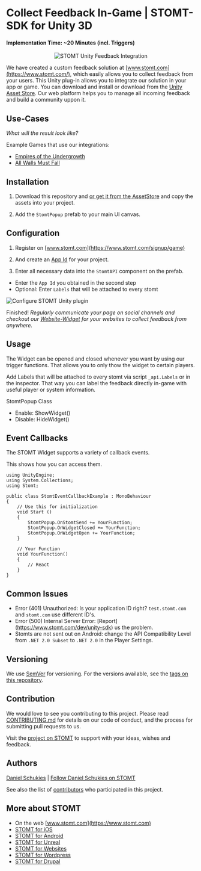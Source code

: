 # Collect Feedback In-Game | STOMT-SDK for Unity 3D
#### Implementation Time: ~20 Minutes (incl. Triggers)

<p align="center">
  <img alt="STOMT Unity Feedback Integration" src="https://i.imgur.com/IfnTfpr.gif" />
</p>

We have created a custom feedback solution at [www.stomt.com](https://www.stomt.com/), which easily allows you to collect feedback from your users. This Unity plug-in allows you to integrate our solution in your app or game. You can download and install or download from the [Unity Asset Store](https://www.assetstore.unity3d.com/en/#!/content/64669). Our web platform helps you to manage all incoming feedback and build a community uppon it.

## Use-Cases

_What will the result look like?_ 

Example Games that use our integrations:

* [Empires of the Undergrowth](https://www.stomt.com/empires-of-the-undergrowth)      
* [All Walls Must Fall](https://www.stomt.com/AWMF)


## Installation

1. Download this repository and [or get it from the AssetStore](https://www.assetstore.unity3d.com/en/#!/content/64669) and copy the assets into your project.

2. Add the ```StomtPopup``` prefab to your main UI canvas.


## Configuration

1. Register on [www.stomt.com](https://www.stomt.com/signup/game) 

2. And create an [App Id](https://www.stomt.com/integrate) for your project.

3. Enter all necessary data into the ```StomtAPI``` component on the prefab.     

* Enter the `App Id` you obtained in the second step
* Optional: Enter `Labels` that will be attached to every stomt

<img alt="Configure STOMT Unity plugin" src="http://schukies.io/images/stomt/StomtUnitySettings.PNG" />

Finished! *Regularly communicate your page on social channels and checkout our [Website-Widget](https://www.stomt.com/dev/js-sdk) for your websites to collect feedback from anywhere.*    


## Usage

The Widget can be opened and closed whenever you want by using our trigger functions. That allows you to only thow the widget to certain players.

Add Labels that will be attached to every stomt via script `_api.Labels` or in the inspector. That way you can label the feedback directly in-game with useful player or system information.

StomtPopup Class
* Enable:	ShowWidget()
* Disable:	HideWidget()


## Event Callbacks


The STOMT Widget supports a variety of callback events.

This shows how you can access them.

```
using UnityEngine;
using System.Collections;
using Stomt;

public class StomtEventCallbackExample : MonoBehaviour 
{
    // Use this for initialization
    void Start () 
    {
        StomtPopup.OnStomtSend += YourFunction;
        StomtPopup.OnWidgetClosed += YourFunction;
        StomtPopup.OnWidgetOpen += YourFunction;
    }

    // Your Function
    void YourFunction()
    {
        // React
    }
} 
```


## Common Issues

* Error (401) Unauthorized: Is your application ID right? ```test.stomt.com``` and ```stomt.com``` use different ID's.
* Error (500) Internal Server Error: [Report] (https://www.stomt.com/dev/unity-sdk) us the problem.
* Stomts are not sent out on Android: change the API Compatibility Level from `.NET 2.0 Subset` to `.NET 2.0` in the Player Settings.

## Versioning

We use [SemVer](http://semver.org/) for versioning. For the versions available, see the [tags on this repository](https://github.com/stomt/stomt-unity-sdk/tags). 

## Contribution

We would love to see you contributing to this project. Please read [CONTRIBUTING.md](https://gist.github.com/PurpleBooth/b24679402957c63ec426) for details on our code of conduct, and the process for submitting pull requests to us.    
    
Visit the [project on STOMT](https://www.stomt.com/stomt-unity) to support with your ideas, wishes and feedback.

## Authors

[Daniel Schukies](https://github.com/daniel-schukies) | [Follow Daniel Schukies on STOMT](https://www.stomt.com/danielschukies)

See also the list of [contributors](https://github.com/stomt/stomt-unity-sdk/contributors) who participated in this project.

## More about STOMT

* On the web [www.stomt.com](https://www.stomt.com)
* [STOMT for iOS](http://stomt.co/ios)
* [STOMT for Android](http://stomt.co/android)
* [STOMT for Unreal](http://stomt.co/unreal)
* [STOMT for Websites](http://stomt.co/web)
* [STOMT for Wordpress](http://stomt.co/wordpress)
* [STOMT for Drupal](http://stomt.co/drupal)
